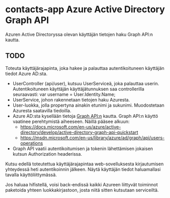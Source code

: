 # contacts-app Azure Active Directory Graph API

Azuren Active Directoryssa olevan käyttäjän tietojen haku Graph API:n kautta.

## TODO

Toteuta käyttäjärajapinta, joka hakee ja palauttaa autentikoituneen käyttäjän tiedot Azure AD:sta.
- UserController (api/user), kutsuu UserServiceä, joka palauttaa userin. Autentikoituneen käyttäjän käyttäjätunnuksen saa controllerilla seuraavasti: var username = User.Identity.Name;
- UserService, johon rakennetaan tietojen haku Azuresta.
- User-luokka, jolla propertyna ainakin etunimi ja sukunimi. Muodostetaan Azuresta saatavilla tiedoilla.
- Azure AD:sta kysellään tietoja [Graph API:n](https://docs.microsoft.com/en-us/azure/active-directory/develop/active-directory-graph-api) kautta. 
Graph API:n käyttö vaatinee perehtymistä aiheeseen. Näillä pääsee alkuun:
    - https://docs.microsoft.com/en-us/azure/active-directory/develop/active-directory-graph-api-quickstart
    - https://msdn.microsoft.com/en-us/library/azure/ad/graph/api/users-operations
- Graph API vaatii autentikoitumisen ja tokenin lähettämisen jokaisen kutsun Authorization headerissa.

Kutsu edellä toteutettua käyttäjärajapintaa web-sovelluksesta kirjautumisen yhteydessä heti autentikoinnin jälkeen. 
Näytä käyttäjän tiedot haluamallasi tavalla käyttöliittymässä.

Jos haluaa hifistellä, voisi back-endissä kaikki Azureen liittyvät toiminnot paketoida yhteen luokkakirjastoon, josta niitä sitten kutsutaan serviceiltä.